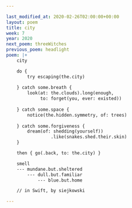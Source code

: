 ```yaml
---

last_modified_at: 2020-02-26T02:00:00+00:00
layout: poem
title: city
week: 7
year: 2020
next_poem: threeWitches
previous_poem: headlight
poem: |+
    city

    do {
        try escaping(the.city)
        
    } catch some.breath {
        look(at: the.clouds).long(enough,
             to: forget(you, ever: existed))
        
    } catch some.space {
        notice(the.hidden.symmetry, of: trees)
        
    } catch some.forgiveness {
        dream(of: shedding(yourself))
                 .like(snakes.shed.their.skin)
    }

    then { go(.back, to: the.city) }

    smell
    --- mundane.but.sheltered
        --- dull.but.familiar
            --- blue.but.home

    // in Swift, by siejkowski

---
```

